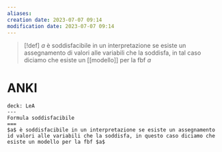 ```yaml
---
aliases: 
creation date: 2023-07-07 09:14
modification date: 2023-07-07 09:14
---
```


> [!def]
> $a$ è soddisfacibile in un interpretazione se esiste un assegnamento di valori alle variabili che la soddisfa, in tal caso diciamo che esiste un [[modello]] per la fbf $a$

# ANKI

```anki
deck: LeA
---
Formula soddisfacibile
===
$a$ è soddisfacibile in un interpretazione se esiste un assegnamento id valori alle variabili che la soddisfa, in questo caso diciamo che esiste un modello per la fbf $a$
```
